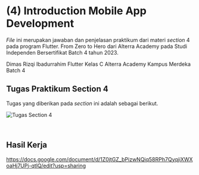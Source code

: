 # **(4) Introduction Mobile App Development**

*File* ini merupakan jawaban dan penjelasan praktikum dari materi *section* 4 pada program Flutter. From Zero to Hero dari Alterra Academy pada Studi Independen Bersertifikat Batch 4 tahun 2023.

Dimas Rizqi Ibadurrahim
Flutter Kelas C
Alterra Academy Kampus Merdeka Batch 4
</br>

## **Tugas Praktikum Section 4**

Tugas yang diberikan pada *section* ini adalah sebagai berikut.

![Tugas Section 4](https://cobalt-bike-c9e.notion.site/Reguler-Flutter-Kelas-A-B-dan-C-9c38942dd9a54a5d81a9eeb375caf375?p=67261c5a40234ad48f25e9cc1e3e8688&pm=s)

</br>

## **Hasil Kerja**

https://docs.google.com/document/d/1Z0jtGZ_bPizwNQiq58RPh7QyqjiXWXoaHj7UPj-qtlQ/edit?usp=sharing